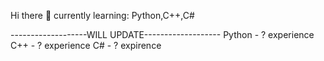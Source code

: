 Hi there 👋
currently learning: Python,C++,C#

-------------------WILL UPDATE-------------------
Python - ? experience
C++ - ? experience
C# - ? expirence
